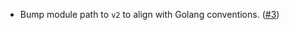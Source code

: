 - Bump module path to `v2` to align with Golang conventions. ([#3](https://github.com/noble-assets/forwarding/pull/3))
